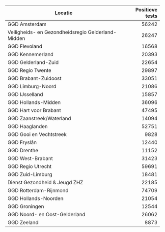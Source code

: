 | Locatie | Positieve tests |
|---------|----------------:|
| GGD Amsterdam                            | 56242 |
| Veiligheids- en Gezondheidsregio Gelderland-Midden | 26247 |
| GGD Flevoland                            | 16568 |
| GGD Kennemerland                         | 20393 |
| GGD Gelderland-Zuid                      | 22654 |
| GGD Regio Twente                         | 29897 |
| GGD Brabant-Zuidoost                     | 33051 |
| GGD Limburg-Noord                        | 21086 |
| GGD IJsselland                           | 15857 |
| GGD Hollands-Midden                      | 36096 |
| GGD Hart voor Brabant                    | 47495 |
| GGD Zaanstreek/Waterland                 | 14094 |
| GGD Haaglanden                           | 52751 |
| GGD Gooi en Vechtstreek                  |  9828 |
| GGD Fryslân                              | 12440 |
| GGD Drenthe                              | 11152 |
| GGD West-Brabant                         | 31423 |
| GGD Regio Utrecht                        | 59691 |
| GGD Zuid-Limburg                         | 18481 |
| Dienst Gezondheid & Jeugd ZHZ            | 22185 |
| GGD Rotterdam-Rijnmond                   | 74709 |
| GGD Hollands-Noorden                     | 21054 |
| GGD Groningen                            | 12544 |
| GGD Noord- en Oost-Gelderland            | 26062 |
| GGD Zeeland                              |  8873 |
